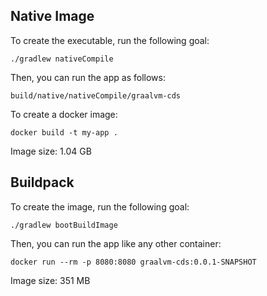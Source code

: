 ## Native Image
To create the executable, run the following goal:

```
./gradlew nativeCompile
```

Then, you can run the app as follows:
```
build/native/nativeCompile/graalvm-cds
```

To create a docker image:
```
docker build -t my-app .
```

Image size: 1.04 GB

## Buildpack
To create the image, run the following goal:

```
./gradlew bootBuildImage
```

Then, you can run the app like any other container:
```
docker run --rm -p 8080:8080 graalvm-cds:0.0.1-SNAPSHOT
```

Image size: 351 MB